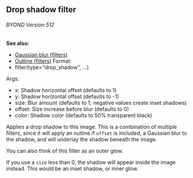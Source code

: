 ## Drop shadow filter 
###### BYOND Version 512
**See also:**
+   [Gaussian blur (filters)](/ref/%7Bnotes%7D/filters/blur.md) 
+   [Outline (filters)](/ref/%7Bnotes%7D/filters/outline.md) <!-- -->
Format:
+   filter(type=\"drop_shadow\", \...)
<!-- -->
Args:
+   x: Shadow horizontal offset (defaults to 1)
+   y: Shadow horizontal offset (defaults to -1)
+   size: Blur amount (defaults to 1; negative values create inset
    shadows)
+   offset: Size increase before blur (defaults to 0)
+   color: Shadow color (defaults to 50% transparent black)


Applies a drop shadow to this image. This is a combination of
multiple filters, since it will apply an outline if `offset` is
included, a Gaussian blur to the shadow, and will underlay the shadow
beneath the image. 

You can also think of this filter as an
outer glow. 

If you use a `size` less than 0, the shadow will
appear inside the image instead. This would be an inset shadow, or inner
glow.